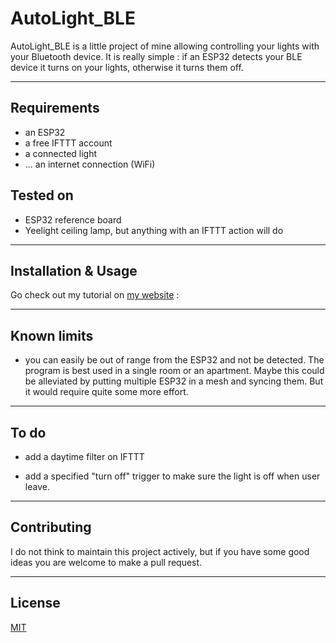 # AutoLight_BLE

AutoLight_BLE is a little project of mine allowing controlling your lights with your Bluetooth device. It is really simple : if an ESP32 detects your BLE device it turns on your lights, otherwise it turns them off.

---

## Requirements

* an ESP32
* a free IFTTT account
* a connected light
* ... an internet connection (WiFi)

## Tested on

* ESP32 reference board
* Yeelight ceiling lamp, but anything with an IFTTT action will do

---

## Installation & Usage

Go check out my tutorial on [my website](https://ndeybach.ovh/turning-on-my-lights-when-i-get-home-esp32-ifttt-and-ble)  : 

---

## Known limits

* you can easily be out of range from the ESP32 and not be detected. The program is best used in a single room or an apartment. Maybe this could be alleviated by putting multiple ESP32 in a mesh and syncing them. But it would require quite some more effort.

---

## To do

* add a daytime filter on IFTTT
  
* add a specified "turn off" trigger to make sure the light is off when user leave.

---

## Contributing

I do not think to maintain this project actively, but if you have some good ideas you are welcome to make a pull request.

---

## License
[MIT](https://choosealicense.com/licenses/mit/)
